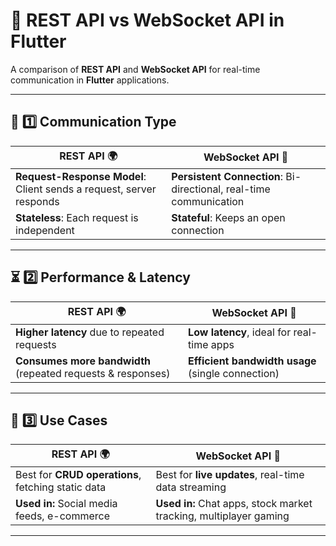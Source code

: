 # 🔄 REST API vs WebSocket API in Flutter

A comparison of **REST API** and **WebSocket API** for real-time communication in **Flutter** applications.

---

## 🚀 1️⃣ Communication Type  
| **REST API** 🌍 | **WebSocket API** 🔗 |
|--------------|----------------|
| **Request-Response Model**: Client sends a request, server responds | **Persistent Connection**: Bi-directional, real-time communication |
| **Stateless**: Each request is independent | **Stateful**: Keeps an open connection |

---

## ⏳ 2️⃣ Performance & Latency  
| **REST API** 🌍 | **WebSocket API** 🔗 |
|--------------|----------------|
| **Higher latency** due to repeated requests | **Low latency**, ideal for real-time apps |
| **Consumes more bandwidth** (repeated requests & responses) | **Efficient bandwidth usage** (single connection) |

---

## 📡 3️⃣ Use Cases  
| **REST API** 🌍 | **WebSocket API** 🔗 |
|--------------|----------------|
| Best for **CRUD operations**, fetching static data | Best for **live updates**, real-time data streaming |
| **Used in:** Social media feeds, e-commerce | **Used in:** Chat apps, stock market tracking, multiplayer gaming |

---


